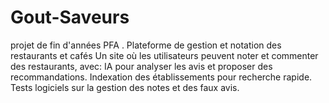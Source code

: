 # Gout-Saveurs
projet de fin d'années PFA . Plateforme de gestion et notation des restaurants et cafés
Un site où les utilisateurs peuvent noter et commenter des restaurants, avec:
IA pour analyser les avis et proposer des recommandations. 
Indexation des établissements pour recherche rapide.
Tests logiciels sur la gestion des notes et des faux avis.
